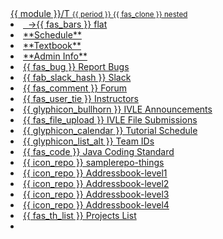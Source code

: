 <navbar placement="top" type="default">
  <a slot="brand" href="{{baseUrl}}/index.html" title="Home" class="navbar-brand">{{ module }}/T <small>{{ period }} <span class="badge badge-success">{{ fas_clone }} nested</span></small></a>
  <li><a href="{{baseUrl}}/index-flat.html" class="nav-link">&nbsp;&nbsp;→<span class="badge badge-light">{{ fas_bars }} flat</span></a></li>
  <li><a href="{{baseUrl}}/index.html" class="nav-link"><md>**Schedule**</md></a></li>
  <li><a href="{{baseUrl}}/se-book-adapted/index.html" class="nav-link"><md>**Textbook**</md></a></li>

  <li><a href="{{baseUrl}}/admin/index.html" class="nav-link"><md>**Admin Info**</md></a></li>
  <dropdown text="Links" class="nav-link">
    <li><a href="{{module_org}}/website/issues" target="_blank" class="dropdown-item"> {{ fas_bug }} Report Bugs</a></li>
    <li><a href="{{slack_team}}" target="_blank" class="dropdown-item">{{ fab_slack_hash }} Slack</a></li>
    <li><a href="{{module_org}}/forum/issues" target="_blank" class="dropdown-item">{{ fas_comment }} Forum</a></li>
    <li><a href="{{ baseUrl }}/admin/instructors.html" class="dropdown-item">{{ fas_user_tie }} Instructors</a></li>
    <li><a href="{{ivle_announcements}}" target="_blank" class="dropdown-item">{{ glyphicon_bullhorn }} IVLE Announcements</a></li>
        <li><a href="{{ivle_files}}" target="_blank" class="dropdown-item">{{ fas_file_upload }} IVLE File Submissions</a></li>
    <li><a href="{{baseUrl}}/admin/tutorials.html" target="_blank" class="dropdown-item">{{ glyphicon_calendar }} Tutorial Schedule</a></li>
    <li><a href="{{team_IDs_page}}" target="_blank" class="dropdown-item">{{ glyphicon_list_alt }} Team IDs</a></li>
    <li><a href="{{java_coding_standard}}" target="_blank" class="dropdown-item">{{ fas_code }} Java Coding Standard</a></li>
    <li><a href="{{module_org}}/samplerepo-things" target="_blank" class="dropdown-item">{{ icon_repo }} samplerepo-things</a></li>
    <li><a href="{{module_org}}/addressbook-level1" target="_blank" class="dropdown-item">{{ icon_repo }} Addressbook-level1</a></li>
    <li><a href="{{module_org}}/addressbook-level2" target="_blank" class="dropdown-item">{{ icon_repo }} Addressbook-level2</a></li>
    <li><a href="{{module_org}}/addressbook-level3" target="_blank" class="dropdown-item">{{ icon_repo }} Addressbook-level3</a></li>
    <li><a href="{{module_org}}/addressbook-level4" target="_blank" class="dropdown-item">{{ icon_repo }} Addressbook-level4</a></li>
    <li><a href="{{baseUrl}}/admin/projectList.html" target="_blank" class="dropdown-item">{{ fas_th_list }} Projects List</a></li>
  </dropdown>
  <li slot="right" class="nav-link">
    <form class="navbar-form">
      <searchbar :data="searchData" placeholder="Search" :on-hit="searchCallback" menu-align-right ></searchbar>
    </form>
  </li>
</navbar>
